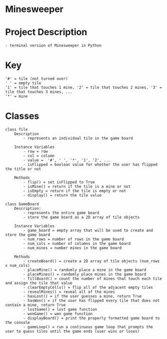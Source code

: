 # Minesweeper

# Project Description
    - terminal version of Minesweeper in Python

# Key
    '#' = tile (not turned over)
    ' ' = empty tile
    '1' = tile that touches 1 mine, '2' = tile that touches 2 mines, '3' = tile that touches 3 mines, ...
    '*' = mine

# Classes

    class Tile
        Description
            - represents an individual tile in the game board

        Instance Variables 
            - row = row
            - col = column
            - value =  '#', ' ', '*', '1', '2', ...
            - isFlipped = boolean value for whether the user has flipped the title or not

        Methods
            - flip() = set isFlipped to True
            - isMine() = return if the tile is a mine or not
            - isEmpty = return if the tile is empty or not
            - display() = return the tile value

    class GameBoard
        Description:
            - represents the entire game board
            - store the game board as a 2D array of tile objects

        Instance Variables 
            - game_board = empty array that will be used to create and store the game board
            - num_rows = number of rows in the game board
            - num_cols = number of columns in the game board
            - num_mines = number mines in the game board

        Methods     
            - createBoard() = create a 2D array of tile objects (num_rows x num_cols)  
            - placeMine() = randomly place a mine in the game board
            - placeMines() = randomly place mines in the game board
            - fillBoard() = count the number of mines that touch each tile and assign the tile that value   
            - clearEmptyCells() = flip all of the adjacent empty tiles
            - revealMines() = reveal all of the mines
            - hasLost() = if the user guesses a mine, return True
            - hasWon() = if the user has flipped every tile that does not contain a mine, return True
            - lostGame() = lost game function
            - wonGame() = won game function
            - displayBoard() = print the properly formatted game board to the console
            - gameLoop() = run a continuous game loop that prompts the user to guess tiles until the game ends (user wins or loses)
